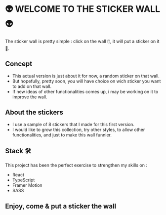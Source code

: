 # 👽 WELCOME TO THE STICKER WALL 👽 

The sticker wall is pretty simple : click on the wall 🖱️, it will put a sticker on it 👾.

## Concept

- This actual version is just about it for now, a random sticker on that wall. 
- But hopefully, pretty soon, you will have choice on wich sticker you want to add on that wall.
- If new ideas of other functionalities comes up, i may be working on it to improve the wall.

## About the stickers

- I use a sample of 8 stickers that I made for this first version.
- I would like to grow this collection, try other styles, to allow other functionalities, and just to make this wall funnier.

## Stack 🛠

This project has been the perfect exercise to strengthen my skills on :

- React
- TypeScript
- Framer Motion
- SASS

## Enjoy, come & put a sticker the wall